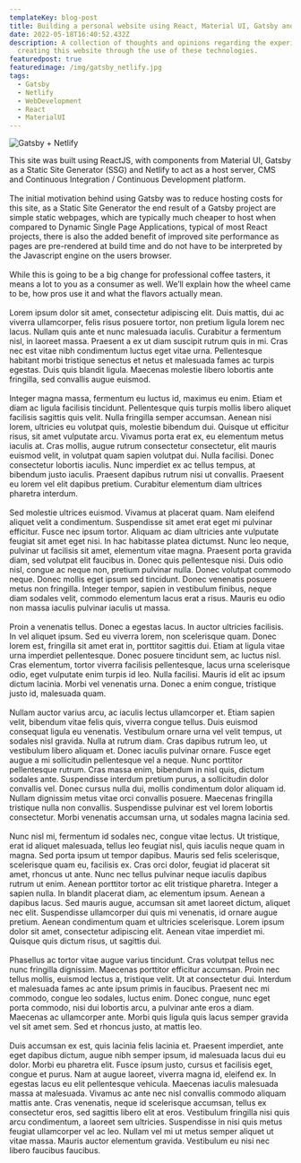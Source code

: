 ```yaml
---
templateKey: blog-post
title: Building a personal website using React, Material UI, Gatsby and Netlify
date: 2022-05-18T16:40:52.432Z
description: A collection of thoughts and opinions regarding the experience of
  creating this website through the use of these technologies.
featuredpost: true
featuredimage: /img/gatsby_netlify.jpg
tags:
  - Gatsby
  - Netlify
  - WebDevelopment
  - React
  - MaterialUI
---
```

![Gatsby + Netlify](/img/gatsby_netlify.jpg)

This site was built using ReactJS, with components from Material UI, Gatsby as a Static Site Generator (SSG) and Netlify to act as a host server, CMS and Continuous Integration / Continuous Development platform.
<br /><br />
The initial motivation behind using Gatsby was to reduce hosting costs for this site, as a Static Site Generator the end result of a Gatsby project are simple static webpages, which are typically much cheaper to host when compared to Dynamic Single Page Applications, typical of most React projects, there is also the added benefit of improved site performance as pages are pre-rendered at build time and do not have to be interpreted by the Javascript engine on the users browser.
<br /><br />
While this is going to be a big change for professional coffee tasters, it means a lot to you as a consumer as well. We’ll explain how the wheel came to be, how pros use it and what the flavors actually mean.
<br /><br />
Lorem ipsum dolor sit amet, consectetur adipiscing elit. Duis mattis, dui ac viverra ullamcorper, felis risus posuere tortor, non pretium ligula lorem nec lacus. Nullam quis ante et nunc malesuada iaculis. Curabitur a fermentum nisl, in laoreet massa. Praesent a ex ut diam suscipit rutrum quis in mi. Cras nec est vitae nibh condimentum luctus eget vitae urna. Pellentesque habitant morbi tristique senectus et netus et malesuada fames ac turpis egestas. Duis quis blandit ligula. Maecenas molestie libero lobortis ante fringilla, sed convallis augue euismod.
<br /><br />
Integer magna massa, fermentum eu luctus id, maximus eu enim. Etiam et diam ac ligula facilisis tincidunt. Pellentesque quis turpis mollis libero aliquet facilisis sagittis quis velit. Nulla fringilla semper accumsan. Aenean nisi lorem, ultricies eu volutpat quis, molestie bibendum dui. Quisque ut efficitur risus, sit amet vulputate arcu. Vivamus porta erat ex, eu elementum metus iaculis at. Cras mollis, augue rutrum consectetur consectetur, elit mauris euismod velit, in volutpat quam sapien volutpat dui. Nulla facilisi. Donec consectetur lobortis iaculis. Nunc imperdiet ex ac tellus tempus, at bibendum justo iaculis. Praesent dapibus rutrum nisi ut convallis. Praesent eu lorem vel elit dapibus pretium. Curabitur elementum diam ultrices pharetra interdum.
<br /><br />
Sed molestie ultrices euismod. Vivamus at placerat quam. Nam eleifend aliquet velit a condimentum. Suspendisse sit amet erat eget mi pulvinar efficitur. Fusce nec ipsum tortor. Aliquam ac diam ultricies ante vulputate feugiat sit amet eget nisi. In hac habitasse platea dictumst. Nunc leo neque, pulvinar ut facilisis sit amet, elementum vitae magna. Praesent porta gravida diam, sed volutpat elit faucibus in. Donec quis pellentesque nisi. Duis odio nisl, congue ac neque non, pretium pulvinar nulla. Donec volutpat commodo neque. Donec mollis eget ipsum sed tincidunt. Donec venenatis posuere metus non fringilla. Integer tempor, sapien in vestibulum finibus, neque diam sodales velit, commodo elementum lacus erat a risus. Mauris eu odio non massa iaculis pulvinar iaculis ut massa.
<br /><br />
Proin a venenatis tellus. Donec a egestas lacus. In auctor ultricies facilisis. In vel aliquet ipsum. Sed eu viverra lorem, non scelerisque quam. Donec lorem est, fringilla sit amet erat in, porttitor sagittis dui. Etiam at ligula vitae urna imperdiet pellentesque. Donec posuere tincidunt sem, ac luctus nisl. Cras elementum, tortor viverra facilisis pellentesque, lacus urna scelerisque odio, eget vulputate enim turpis id leo. Nulla facilisi. Mauris id elit ac ipsum dictum lacinia. Morbi vel venenatis urna. Donec a enim congue, tristique justo id, malesuada quam.
<br /><br />
Nullam auctor varius arcu, ac iaculis lectus ullamcorper et. Etiam sapien velit, bibendum vitae felis quis, viverra congue tellus. Duis euismod consequat ligula eu venenatis. Vestibulum ornare urna vel velit tempus, ut sodales nisl gravida. Nulla at rutrum diam. Cras dapibus rutrum leo, ut vestibulum libero aliquam et. Donec iaculis pulvinar ornare. Fusce eget augue a mi sollicitudin pellentesque vel a neque. Nunc porttitor pellentesque rutrum. Cras massa enim, bibendum in nisl quis, dictum sodales ante. Suspendisse interdum pretium purus, a sollicitudin dolor convallis vel. Donec cursus nulla dui, mollis condimentum dolor aliquam id. Nullam dignissim metus vitae orci convallis posuere. Maecenas fringilla tristique nulla non convallis. Suspendisse pulvinar est vel lorem lobortis consectetur. Morbi venenatis accumsan urna, ut sodales magna lacinia sed.
<br /><br />
Nunc nisl mi, fermentum id sodales nec, congue vitae lectus. Ut tristique, erat id aliquet malesuada, tellus leo feugiat nisl, quis iaculis neque quam in magna. Sed porta ipsum ut tempor dapibus. Mauris sed felis scelerisque, scelerisque quam eu, facilisis ex. Cras orci dolor, feugiat id placerat sit amet, rhoncus ut ante. Nunc nec tellus pulvinar neque iaculis dapibus rutrum ut enim. Aenean porttitor tortor ac elit tristique pharetra. Integer a sapien nulla. In blandit placerat diam, ac elementum ipsum. Aenean a dapibus lacus. Sed mauris augue, accumsan sit amet laoreet dictum, aliquet nec elit. Suspendisse ullamcorper dui quis mi venenatis, id ornare augue pretium. Aenean condimentum quam et ultricies scelerisque. Lorem ipsum dolor sit amet, consectetur adipiscing elit. Aenean vitae imperdiet mi. Quisque quis dictum risus, ut sagittis dui.
<br /><br />
Phasellus ac tortor vitae augue varius tincidunt. Cras volutpat tellus nec nunc fringilla dignissim. Maecenas porttitor efficitur accumsan. Proin nec tellus mollis, euismod lectus a, tristique velit. Ut at consectetur dui. Interdum et malesuada fames ac ante ipsum primis in faucibus. Praesent nec mi commodo, congue leo sodales, luctus enim. Donec congue, nunc eget porta commodo, nisi dui lobortis arcu, a pulvinar ante eros a diam. Maecenas ac ullamcorper ante. Morbi quis ligula quis lacus semper gravida vel sit amet sem. Sed et rhoncus justo, at mattis leo.
<br /><br />
Duis accumsan ex est, quis lacinia felis lacinia et. Praesent imperdiet, ante eget dapibus dictum, augue nibh semper ipsum, id malesuada lacus dui eu dolor. Morbi eu pharetra elit. Fusce ipsum justo, cursus et facilisis eget, congue et purus. Nam at augue laoreet, viverra magna id, eleifend ex. In egestas lacus eu elit pellentesque vehicula. Maecenas iaculis malesuada massa at malesuada. Vivamus ac ante nec nisl convallis commodo aliquam mattis ante. Cras venenatis, neque id scelerisque accumsan, tellus ex consectetur eros, sed sagittis libero elit at eros. Vestibulum fringilla nisi quis arcu condimentum, a laoreet sem ultricies. Suspendisse in nisi quis metus feugiat ullamcorper vel ac leo. Nullam vel mi ut metus semper aliquet ut vitae massa. Mauris auctor elementum gravida. Vestibulum eu nisi nec libero faucibus faucibus.

<!--EndFragment-->